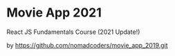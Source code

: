 # Movie App 2021

React JS Fundamentals Course (2021 Update!)


by https://github.com/nomadcoders/movie_app_2019.git
